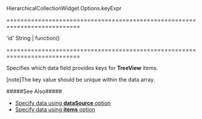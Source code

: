 <!--id-->HierarchicalCollectionWidget.Options.keyExpr<!--/id-->
===========================================================================
<!--default-->'id'<!--/default-->
<!--type-->String | function()<!--/type-->
===========================================================================

<!--shortDescription-->
Specifies which data field provides keys for **TreeView** items.
<!--/shortDescription-->

<!--fullDescription-->
[note]The key value should be unique within the data array.

#####See Also#####
- [Specify data using **dataSource** option](/Documentation/ApiReference/UI_Widgets/dxTreeView/Configuration/#dataSource)
- [Specify data using **items** option](/Documentation/ApiReference/UI_Widgets/dxTreeView/Configuration/#items)
<!--/fullDescription-->